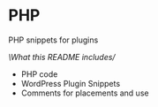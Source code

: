 # PHP
PHP snippets for plugins

*\What this README includes/*
- PHP code <? ?>
- WordPress Plugin Snippets
- Comments for placements and use


